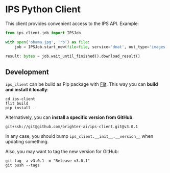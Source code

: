# IPS Python Client

This client provides convenient access to the IPS API. Example:

```python
from ips_client.job import IPSJob

with open('obama.jpg', 'rb') as file:
    job = IPSJob.start_new(file=file, service='dnat', out_type='images')

result: bytes = job.wait_until_finished().download_result()
```

## Development

`ips_client` can be build as Pip package with [Flit](https://flit.readthedocs.io/). This way you can **build and install it locally**:

```shel
cd ips-client
flit build
pip install .
```

Alternatively, you can **install a specific version from GitHub**:

```shell
git+ssh://git@github.com/brighter-ai/ips-client.git@v3.0.1
```

In any case, you should bump `ips_client.__init__.__version__` when updating something.

Also, you may want to tag the new version for GitHub:

```shell
git tag -a v3.0.1 -m "Release v3.0.1"
git push --tags
```
